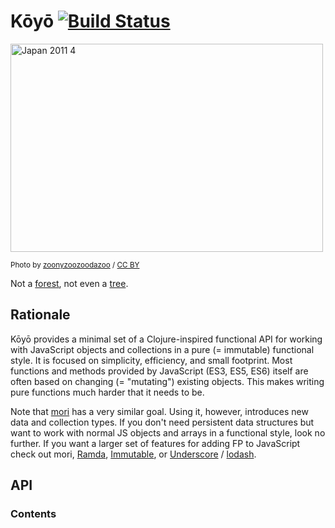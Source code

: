 # Kōyō [![Build Status](https://travis-ci.org/rksm/koyo.svg?branch=master)](https://travis-ci.org/rksm/koyo)

<a href="https://www.flickr.com/photos/zoonyzoozoodazoo/7024866637/in/photolist-bGLh7i-hGvkK9-aoLx7-5QUFWb-65LNS-aVYRS-992Pf8-fPJinw-94P1KG-8Rsbp-aVYQX-aKqXNB-9dTBnh-qqv35f-qqv2yA-aTxBgX-94KSoM-65LT5-65LR7-fPHQey-hxWycX-aFTgk-bVSYZ-995Xx3-aU3tJV-4aQvHW-995YoJ-i1EW5L-nTvnpH-nTvnq4-nBiZyo-nBiUsH-nBjQeD-nBjQei-nBjeYC-nRL5mm-8zVHXJ-8zSxBX-7jU7Fj-7f63ng-992RSg-995US5-995QVG-3mtAJ-3mtzL-7jUah1-992JJk-i1FmmH-fPrymt-akYxi" title="Japan 2011 4" target="_blank"><img src="https://farm8.staticflickr.com/7225/7024866637_3d7f1a1d67.jpg" width="500" height="333" alt="Japan 2011 4"></a>

<sub>Photo by <a href="">zoonyzoozoodazoo</a> / <a href="https://creativecommons.org/licenses/by-sa/2.0/">CC BY</a></sub>

Not a [forest](https://github.com/swannodette/mori), not even a
[tree](http://ki-lang.org/).

## Rationale

Kōyō provides a minimal set of a Clojure-inspired functional API for working with JavaScript objects and collections in a pure (= immutable) functional style.  It is focused on simplicity, efficiency, and small footprint.  Most functions and methods provided by JavaScript (ES3, ES5, ES6) itself are often based on changing (= "mutating") existing objects.  This makes writing pure functions much harder that it needs to be.

Note that [mori](https://github.com/swannodette/mori) has a very similar goal.  Using it, however, introduces new data and collection types.  If you don't need persistent data structures but want to work with normal JS objects and arrays in a functional style, look no further.  If you want a larger set of features for adding FP to JavaScript check out mori, [Ramda](http://ramdajs.com/), [Immutable](https://facebook.github.io/immutable-js/), or [Underscore](http://underscorejs.org/) / [lodash](https://lodash.com/).


## API

<!---DOC_GENERATED_START--->
### Contents




<!---DOC_GENERATED_END--->
